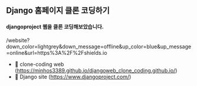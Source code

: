 ## Django 홈페이지 클론 코딩하기

#### djangoproject 웹을 클론 코딩해보았습니다.

/website?down_color=lightgrey&down_message=offline&up_color=blue&up_message=online&url=https%3A%2F%2Fshields.io

- :new_moon_with_face: clone-coding web (https://minhos3389.github.io/djangoweb_clone_coding.github.io/)
- :full_moon_with_face: Django site (https://www.djangoproject.com/)

